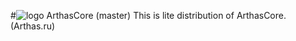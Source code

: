 #![logo](http://arthas.ru/assets/images/logo.png) 
                                            ArthasCore (master)
                            This is lite distribution of ArthasCore. (Arthas.ru)
